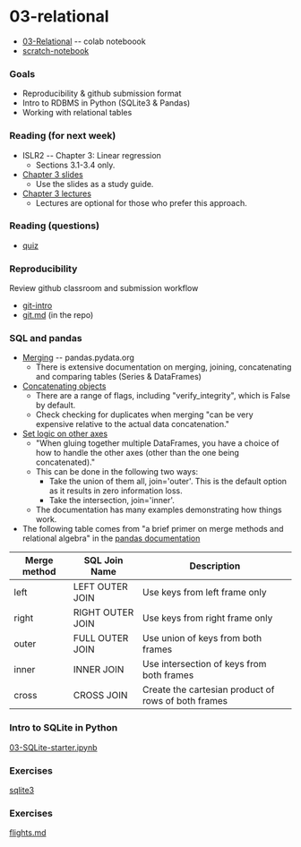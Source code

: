 
# 03-relational

* [03-Relational](https://colab.research.google.com/drive/1NSglk8LLaAgJJEB6bW2uZvR6IZPkgeKj?usp=sharing) -- colab noteboook
* [scratch-notebook](https://colab.research.google.com/drive/1H4sj-XdST_PqBXQTrkutsamSFrOs2wNG?usp=sharing)

### Goals

* Reproducibility & github submission format
* Intro to RDBMS in Python (SQLite3 & Pandas)
* Working with relational tables

### Reading (for next week)

* ISLR2 -- Chapter 3: Linear regression
  * Sections 3.1-3.4 only.
* [Chapter 3 slides](https://hastie.su.domains/ISLR2/Slides/Ch3_Linear_Regression.pdf)
  * Use the slides as a study guide.
* [Chapter 3 lectures](https://www.dataschool.io/15-hours-of-expert-machine-learning-videos/)
  * Lectures are optional for those who prefer this approach.

### Reading (questions)

* [quiz](quiz.md)

### Reproducibility

Review github classroom and submission workflow

* [git-intro](https://github.com/ds5110/git-intro)
* [git.md](https://github.com/ds5110/git-intro/blob/main/git.md) (in the repo)

### SQL and pandas

* [Merging](https://pandas.pydata.org/docs/user_guide/merging.html) -- pandas.pydata.org
  * There is extensive documentation on merging, joining, concatenating and comparing tables (Series & DataFrames)
* [Concatenating objects](https://pandas.pydata.org/docs/user_guide/merging.html#concatenating-objects)
  * There are a range of flags, including "verify_integrity", which is False by default.
  * Check checking for duplicates when merging "can be very expensive relative to the actual data concatenation."
* [Set logic on other axes](https://pandas.pydata.org/docs/user_guide/merging.html#set-logic-on-the-other-axes)
  * "When gluing together multiple DataFrames, you have a choice of how to handle the other axes (other than the one being concatenated)." 
  * This can be done in the following two ways:
    * Take the union of them all, join='outer'. This is the default option as it results in zero information loss.
    * Take the intersection, join='inner'.
  * The documentation has many examples demonstrating how things work.
* The following table comes from "a brief primer on merge methods and relational algebra" in the [pandas documentation](https://pandas.pydata.org/pandas-docs/stable/user_guide/merging.html#brief-primer-on-merge-methods-relational-algebra)

| Merge method | SQL Join Name | Description |
| ---          | ---           | ---         |
| left | LEFT OUTER JOIN | Use keys from left frame only |
| right | RIGHT OUTER JOIN | Use keys from right frame only |
| outer | FULL OUTER JOIN | Use union of keys from both frames |
| inner | INNER JOIN | Use intersection of keys from both frames |
| cross | CROSS JOIN | Create the cartesian product of rows of both frames |

### Intro to SQLite in Python

[03-SQLite-starter.ipynb](notebooks/03-SQLite-starter.ipynb)

### Exercises

[sqlite3](sqlite3)

### Exercises

[flights.md](flights.md)

